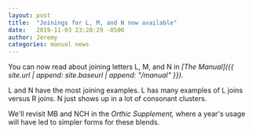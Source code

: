 ```yaml
---
layout: post
title:  "Joinings for L, M, and N now available"
date:   2019-11-03 23:28:29 -0500
author: Jeremy
categories: manual news
---
```

You can now read about joining letters L, M, and N in _[The Manual]({{ site.url | append: site.baseurl | append: "/manual" }})._

L and N have the most joining examples. L has many examples of L joins versus R joins. N just shows up in a lot of consonant clusters.

We'll revisit MB and NCH in the _Orthic Supplement,_ where a year's usage will have led to simpler forms for these blends.